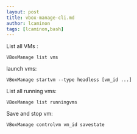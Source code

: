 ```yaml
---
layout: post
title: vbox-manage-cli.md
author: lcaminon
tags: [lcaminon,bash]
---
```

List all VMs :

    VBoxManage list vms

launch vms:

    VBoxManage startvm --type headless [vm_id ...]

List all running vms:

    VBoxManage list runningvms

Save and stop vm:

    VBoxManage controlvm vm_id savestate

